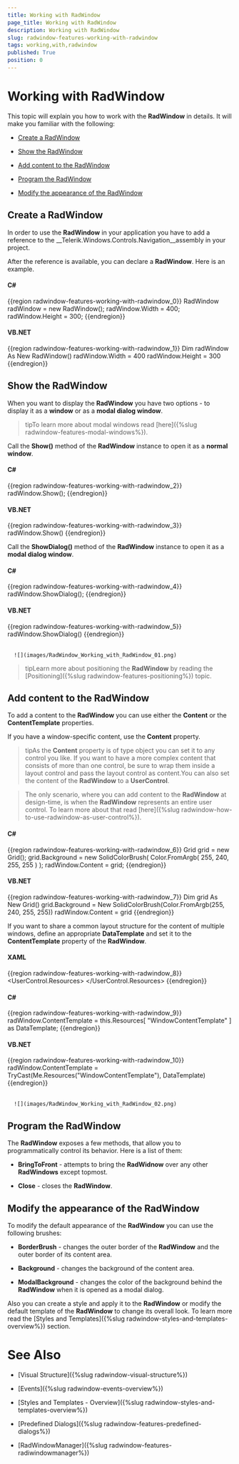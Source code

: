 ```yaml
---
title: Working with RadWindow
page_title: Working with RadWindow
description: Working with RadWindow
slug: radwindow-features-working-with-radwindow
tags: working,with,radwindow
published: True
position: 0
---
```


# Working with RadWindow



This topic will explain you how to work with the __RadWindow__ in details. It will make you familiar with the following:

* [Create a RadWindow](#Create_a_RadWindow)

* [Show the RadWindow](#Show_the_RadWindow)

* [Add content to the RadWindow](#Add_content_to_the_RadWindow)

* [Program the RadWindow](#Program_the_RadWindow)

* [Modify the appearance of the RadWindow](#Modify_the_appearance_of_the_RadWindow)

## Create a RadWindow

In order to use the __RadWindow__ in your application you have to add a reference to the __Telerik.Windows.Controls.Navigation__assembly in your project.

After the reference is available, you can declare a __RadWindow__. Here is an example.

#### __C#__

{{region radwindow-features-working-with-radwindow_0}}
	RadWindow radWindow = new RadWindow();
	radWindow.Width = 400;
	radWindow.Height = 300;
	{{endregion}}



#### __VB.NET__

{{region radwindow-features-working-with-radwindow_1}}
	Dim radWindow As New RadWindow()
	radWindow.Width = 400
	radWindow.Height = 300
	{{endregion}}



## Show the RadWindow

When you want to display the __RadWindow__ you have two options - to display it as a __window__ or as a __modal dialog window__.

>tipTo learn more about modal windows read [here]({%slug radwindow-features-modal-windows%}).

Call the __Show()__ method of the __RadWindow__ instance to open it as a __normal window__.

#### __C#__

{{region radwindow-features-working-with-radwindow_2}}
	radWindow.Show();
	{{endregion}}



#### __VB.NET__

{{region radwindow-features-working-with-radwindow_3}}
	radWindow.Show()
	{{endregion}}



Call the __ShowDialog()__ method of the __RadWindow__ instance to open it as a __modal dialog window__.

#### __C#__

{{region radwindow-features-working-with-radwindow_4}}
	radWindow.ShowDialog();
	{{endregion}}



#### __VB.NET__

{{region radwindow-features-working-with-radwindow_5}}
	radWindow.ShowDialog()
	{{endregion}}






         
      ![](images/RadWindow_Working_with_RadWindow_01.png)

>tipLearn more about positioning the __RadWindow__ by reading the [Positioning]({%slug radwindow-features-positioning%}) topic.

## Add content to the RadWindow

To add a content to the __RadWindow__ you can use either the __Content__ or the __ContentTemplate__ properties.

If you have a window-specific content, use the __Content__ property.

>tipAs the __Content__ property is of type object you can set it to any control you like. If you want to have a more complex content that consists of more than one control, be sure to wrap them inside a layout control and pass the layout control as content.You can also set the content of the __RadWindow__ to a __UserControl__.

>The only scenario, where you can add content to the __RadWindow__ at design-time, is when the __RadWindow__ represents an entire user control. To learn more about that read [here]({%slug radwindow-how-to-use-radwindow-as-user-control%}).

#### __C#__

{{region radwindow-features-working-with-radwindow_6}}
	Grid grid = new Grid();
	grid.Background = new SolidColorBrush( Color.FromArgb( 255, 240, 255, 255 ) );
	radWindow.Content = grid;
	{{endregion}}



#### __VB.NET__

{{region radwindow-features-working-with-radwindow_7}}
	Dim grid As New Grid()
	grid.Background = New SolidColorBrush(Color.FromArgb(255, 240, 255, 255))
	radWindow.Content = grid
	{{endregion}}



If you want to share a common layout structure for the content of multiple windows, define an appropriate __DataTemplate__ and set it to the __ContentTemplate__ property of the __RadWindow__.

#### __XAML__

{{region radwindow-features-working-with-radwindow_8}}
	<UserControl.Resources>
	    <DataTemplate x:Key="WindowContentTemplate">
	        <Grid Background="Azure" />
	    </DataTemplate>
	</UserControl.Resources>
	{{endregion}}



#### __C#__

{{region radwindow-features-working-with-radwindow_9}}
	radWindow.ContentTemplate = this.Resources[ "WindowContentTemplate" ] as DataTemplate;
	{{endregion}}



#### __VB.NET__

{{region radwindow-features-working-with-radwindow_10}}
	radWindow.ContentTemplate = TryCast(Me.Resources("WindowContentTemplate"), DataTemplate)
	{{endregion}}






         
      ![](images/RadWindow_Working_with_RadWindow_02.png)

## Program the RadWindow

The __RadWindow__ exposes a few methods, that allow you to programmatically control its behavior. Here is a list of them:

* __BringToFront__ - attempts to bring the __RadWidnow__ over any other __RadWindows__ except topmost. 

* __Close__ - closes the __RadWindow__.

## Modify the appearance of the RadWindow

To modify the default appearance of the __RadWindow__ you can use the following brushes:

* __BorderBrush__ - changes the outer border of the __RadWindow__ and the outer border of its content area.

* __Background__ - changes the background of the content area.

* __ModalBackground__ - changes the color of the background behind the __RadWindow__ when it is opened as a modal dialog.

Also you can create a style and apply it to the __RadWindow__ or modify the default template of the __RadWindow__ to change its overall look. To learn more read the [Styles and Templates]({%slug radwindow-styles-and-templates-overview%}) section.

# See Also

 * [Visual Structure]({%slug radwindow-visual-structure%})

 * [Events]({%slug radwindow-events-overview%})

 * [Styles and Templates - Overview]({%slug radwindow-styles-and-templates-overview%})

 * [Predefined Dialogs]({%slug radwindow-features-predefined-dialogs%})

 * [RadWindowManager]({%slug radwindow-features-radiwindowmanager%})
